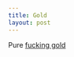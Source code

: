 ```yaml
---
title: Gold
layout: post
---
```


Pure [fucking gold][1]

[1]: http://www.huffingtonpost.com/2013/02/26/earlie-johnsons-stolen-porn_n_2766196.html
